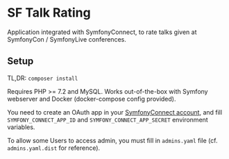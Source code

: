 # SF Talk Rating

Application integrated with SymfonyConnect, to rate talks given at SymfonyCon / SymfonyLive conferences.

## Setup

TL,DR:
`composer install`

Requires PHP >= 7.2 and MySQL. 
Works out-of-the-box with Symfony webserver and Docker (docker-compose config provided).

You need to create an OAuth app in your [SymfonyConnect account](https://connect.symfony.com/account/apps), 
and fill `SYMFONY_CONNECT_APP_ID` and `SYMFONY_CONNECT_APP_SECRET` environment variables.

To allow some Users to access admin, you must fill in `admins.yaml` file (cf. `admins.yaml.dist` for reference).
